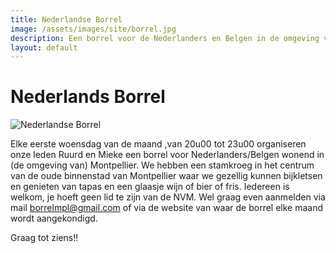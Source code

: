 ```yaml
---
title: Nederlandse Borrel
image: /assets/images/site/borrel.jpg
description: Een borrel voor de Nederlanders en Belgen in de omgeving van Montpellier
layout: default
---
```


# Nederlands Borrel

![Nederlandse Borrel](http://localhost:4000/assets/images/site/borrel.jpg)

Elke eerste woensdag van de maand ,van 20u00 tot 23u00 organiseren onze leden Ruurd en Mieke een borrel voor Nederlanders/Belgen wonend in (de omgeving van) Montpellier. We hebben een stamkroeg in het centrum van de oude binnenstad van Montpellier waar we gezellig kunnen bijkletsen en genieten van tapas en een glaasje wijn of bier of fris.
Iedereen is welkom, je hoeft geen lid te zijn van de NVM. Wel graag even aanmelden via mail [borrelmpl@gmail.com](mailto:borrelmpl@gmail.com) of via de website van waar de borrel elke maand wordt aangekondigd.

Graag tot ziens!!
